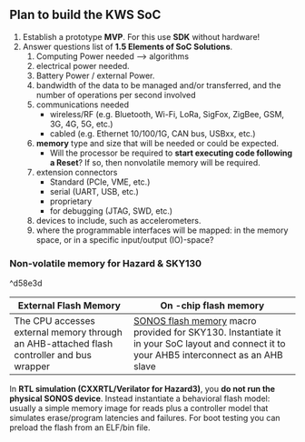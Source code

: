 
## Plan to build the KWS SoC
1. Establish a prototype **MVP**. For this use **SDK** without hardware!
2. Answer questions list of **1.5 Elements of SoC Solutions**.
	1. Computing Power needed -->  algorithms
	2. electrical power needed.
	3. Battery Power / external Power.
	4. bandwidth of the data to be managed and/or transferred, and the number of operations per second involved
	5. communications needed
		- wireless/RF (e.g. Bluetooth, Wi-Fi, LoRa, SigFox, ZigBee, GSM, 3G, 4G, 5G, etc.)
		- cabled (e.g. Ethernet 10/100/1G, CAN bus, USBxx, etc.)
	6. **memory** type and size that will be needed or could be expected.
		- Will the processor be required to **start executing code following a Reset**? If so, then nonvolatile memory will be required.
	7. extension connectors
		- Standard (PCIe, VME, etc.)
		- serial (UART, USB, etc.)
		- proprietary
		- for debugging (JTAG, SWD, etc.)
	8. devices to include, such as accelerometers.
	9. where the programmable interfaces will be mapped: in the memory space, or in a specific input/output (IO)-space?


### Non-volatile memory for Hazard & SKY130

^d58e3d

| External Flash Memory                                                                     | On -chip flash memory                                                                                                                                                                                             |
| ----------------------------------------------------------------------------------------- | ----------------------------------------------------------------------------------------------------------------------------------------------------------------------------------------------------------------- |
| The CPU accesses external memory through an AHB-attached flash controller and bus wrapper | [SONOS flash memory](https://skywater-pdk.readthedocs.io/en/main/rules/device-details.html) macro provided for SKY130. Instantiate it in your SoC layout and connect it to your AHB5 interconnect as an AHB slave |
In **RTL simulation (CXXRTL/Verilator for Hazard3)**, you **do not run the physical SONOS device**. Instead instantiate a behavioral flash model: usually a simple memory image for reads plus a controller model that simulates erase/program latencies and failures. For boot testing you can preload the flash from an ELF/bin file.